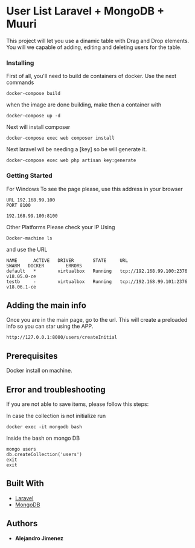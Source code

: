# User List Laravel + MongoDB + Muuri

This project will let you use a dinamic table with Drag and Drop elements.
You will we capable of adding, editing and deleting users for the table.

### Installing

First of all, you'll need to build de containers of docker.
Use the next commands

```
docker-compose build
```
when the image are done building, make then a container with
```
docker-compose up -d
```
Next will install composer
```
docker-compose exec web composer install
```

Next laravel wil be needing a [key] so be will generate it. 
```
docker-compose exec web php artisan key:generate
```


### Getting Started
For Windows
To see the page please, use this address in your browser
```
URL 192.168.99.100
PORT 8100

192.168.99.100:8100
```

Other Platforms 
Please check your IP Using 
```
Docker-machine ls 
```
and use the URL 
```
NAME      ACTIVE   DRIVER       STATE     URL                         SWARM   DOCKER        ERRORS
default   *        virtualbox   Running   tcp://192.168.99.100:2376           v18.05.0-ce
testb     -        virtualbox   Running   tcp://192.168.99.101:2376           v18.06.1-ce
```

## Adding the main info
Once you are in the main page, go to the url. 
This will create a preloaded info so you can star using the APP.
```
http://127.0.0.1:8000/users/createInitial
```

## Prerequisites

Docker install on machine.

## Error and troubleshooting
If you are not able to save items, please follow this steps:

In case the collection is not initialize run
```
docker exec -it mongodb bash
```
Inside the bash on mongo DB
```
mongo users
db.createCollection('users')
exit
exit
```

## Built With

* [Laravel](https://laravel.com/docs/5.7) 
* [MongoDB](https://www.mongodb.com/) 


## Authors

* **Alejandro Jimenez** 


